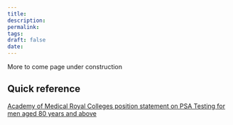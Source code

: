 ```yaml
---
title:
description: 
permalink: 
tags: 
draft: false
date:
---
```

More to come page under construction
## Quick reference

[Academy of Medical Royal Colleges position statement on PSA Testing for men aged 80 years and above](https://ebi.aomrc.org.uk/interventions/psa-testing-for-men-aged-80-years-and-above/)
